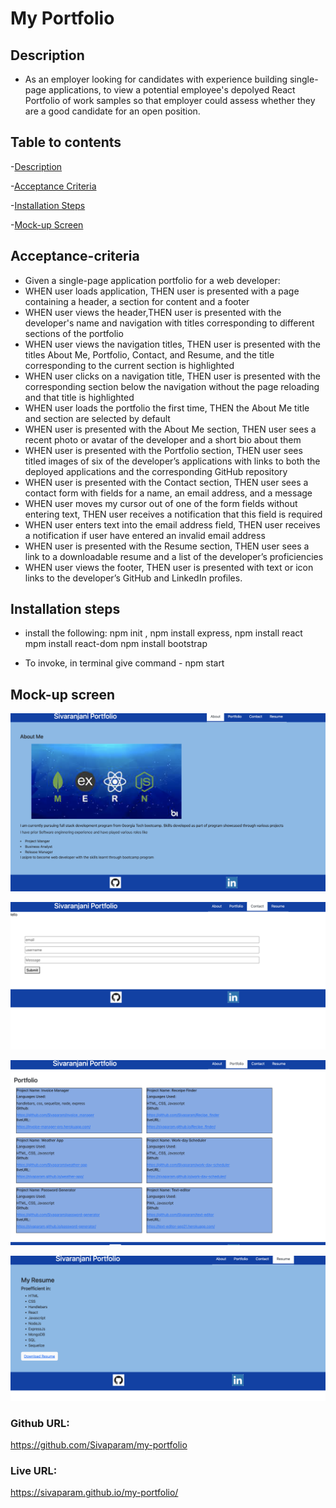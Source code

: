 # My Portfolio

## Description
* As an employer looking for candidates with experience building single-page applications, to view a potential employee's depolyed React Portfolio of work samples
so that employer could assess whether they are a good candidate for an open position.

## Table to contents

-[Description](#description)

-[Acceptance Criteria](#acceptance-criteria)

-[Installation Steps](#installation-steps)

-[Mock-up Screen](#mock-up-screen)

## Acceptance-criteria
* Given a single-page application portfolio for a web developer:
* WHEN user loads application, THEN user is presented with a page containing a header, a section for content and a footer
* WHEN user views the header,THEN user is presented with the developer's name and navigation with titles corresponding to different sections of the portfolio
* WHEN user views the navigation titles, THEN user is presented with the titles About Me, Portfolio, Contact, and Resume, and the title corresponding to the current section is highlighted
* WHEN user clicks on a navigation title, THEN user is presented with the corresponding section below the navigation without the page reloading and that title is highlighted
* WHEN user loads the portfolio the first time, THEN the About Me title and section are selected by default
* WHEN user is presented with the About Me section, THEN user sees a recent photo or avatar of the developer and a short bio about them
* WHEN user is presented with the Portfolio section, THEN user sees titled images of six of the developer’s applications with links to both the deployed applications and the corresponding GitHub repository
* WHEN user is presented with the Contact section, THEN user sees a contact form with fields for a name, an email address, and a message
* WHEN user moves my cursor out of one of the form fields without entering text, THEN user receives a notification that this field is required
* WHEN user enters text into the email address field, THEN user receives a notification if user have entered an invalid email address
* WHEN user is presented with the Resume section, THEN user sees a link to a downloadable resume and a list of the developer’s proficiencies
* WHEN user views the footer, THEN user is presented with text or icon links to the developer’s GitHub and LinkedIn profiles.


## Installation steps

* install the following:
npm init ,
npm install express,
npm install react
mpm install react-dom
npm install bootstrap


* To invoke, in terminal give command - npm start


## Mock-up screen

![alt text](./src/assets/about.png)

![alt text](./src/assets/contact.png)

![alt text](./src/assets/projects.png)

![alt text](./src/assets/resume.png)



### Github URL: 
https://github.com/Sivaparam/my-portfolio

### Live URL: 
https://sivaparam.github.io/my-portfolio/



